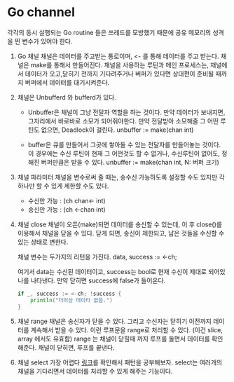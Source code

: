 # Go channel

각각의 동시 실행되는 Go routine 들은 쓰레드를 모방했기 때문에 공유 메모리의 성격을 띈 변수가 있어야 한다.

1. Go 채널
   채널은 데이터를 주고받는 통로이며, <- 를 통해 데이터를 주고 받는다. 채널은 make를 통해서 만들어진다.
   채널을 사용하는 루틴과 메인 프로세스는, 채널에서 데이터가 오고,닫히기 전까지 기다려주거나 버퍼가 있다면 상대편이 준비될 때까지 버퍼에서 데이터를 대기시켜준다.

2. 채널은 Unbufferd 와 bufferd가 있다.

   - Unbuffer은 채널이 그냥 전달자 역할을 하는 것이다. 만약 데이터가 보내지면, 그자리에서 바로바로 소모가 되어줘야한다. 만약 전달받아 소모해줄 그 어떤 루틴도 없으면, Deadlock이 걸린다.
     unbuffer := make(chan int)

   - buffer은 큐를 만들어서 그곳에 쌓아둘 수 있는 전달자를 만들어놓는 것이다. 이 경우에는 수신 루틴이 현재 그 어떤것도 할 수 없거나, 수신루틴이 없어도, 정해진 버퍼만큼은 받을 수 있다.
     unbuffer := make(chan int, N: 버퍼 크기)

3. 채널 파라미터
   채널을 변수로써 줄 때는, 송수신 가능하도록 설정할 수도 있지만 각 하나만 할 수 있게 제한할 수도 있다.

   - 수신만 가능 : (ch chan<- int)
   - 송신만 가능 : (ch <-chan int)

4. 채널 close
   채널이 오픈(make)되면 데이터를 송신할 수 있는데, 이 후 close()를 이용해서 채널을 닫을 수 있다. 닫게 되면, 송신이 제한되고, 남은 것들을 수신할 수 있는 상태로 변한다.

   채널 변수는 두가지의 리턴을 가진다.
   data, success := <-ch;

   여기서 data는 수신된 데이터이고, success는 bool로 현재 수신이 제대로 되어있나를 나타낸다. 만약 닫히면 success에 false가 들어온다.

   ```go
   if _, success := <-ch; !success {
       println("더이상 데이타 없음.")
   }
   ```

5. 채널 range
   채널은 송신자가 닫을 수 있다. 그리고 수신자는 닫히기 이전까지 데이터를 계속해서 받을 수 있다. 이런 루프문을 range로 처리할 수 있다. (이건 slice, array 에서도 유효함) range 는 채널이 닫힐때 까지 루프를 돌면서 데이터를 확인해준다. 채널이 닫히면, 루프를 끝낸다.

6. 채널 select
   가장 어렵다 [링크](https://hamait.tistory.com/1017)를 확인해서 패턴을 공부해보자.
   select는 여러개의 채널을 기다리면서 데이터를 처리할 수 있게 해주는 기능이다.